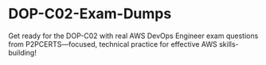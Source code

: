 # DOP-C02-Exam-Dumps
Get ready for the DOP-C02 with real AWS DevOps Engineer exam questions from P2PCERTS—focused, technical practice for effective AWS skills-building!
